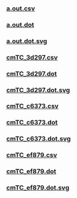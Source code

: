 ### [a.out.csv](a.out.csv)
### [a.out.dot](a.out.dot)
### [a.out.dot.svg](a.out.dot.svg)
### [cmTC_3d297.csv](cmTC_3d297.csv)
### [cmTC_3d297.dot](cmTC_3d297.dot)
### [cmTC_3d297.dot.svg](cmTC_3d297.dot.svg)
### [cmTC_c6373.csv](cmTC_c6373.csv)
### [cmTC_c6373.dot](cmTC_c6373.dot)
### [cmTC_c6373.dot.svg](cmTC_c6373.dot.svg)
### [cmTC_ef879.csv](cmTC_ef879.csv)
### [cmTC_ef879.dot](cmTC_ef879.dot)
### [cmTC_ef879.dot.svg](cmTC_ef879.dot.svg)
